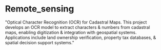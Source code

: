 # Remote_sensing
"Optical Character Recognition (OCR) for Cadastral Maps. This project develops an OCR model to extract characters &amp; numbers from cadastral maps, enabling digitization &amp; integration with geospatial systems. Applications include land ownership verification, property tax databases, &amp; spatial decision support systems."
